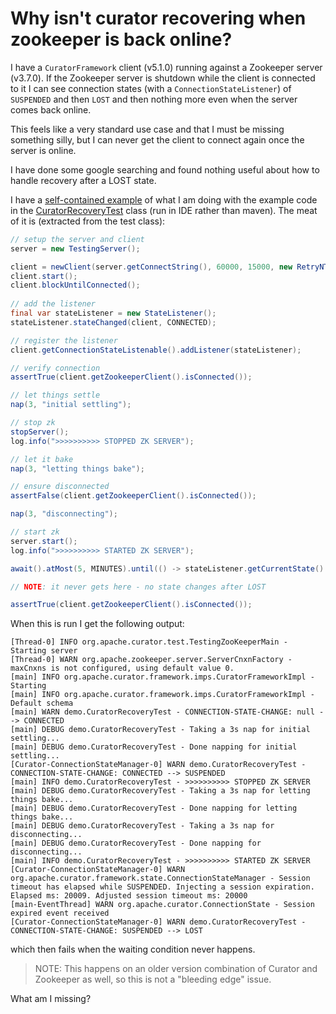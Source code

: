 # Why isn't curator recovering when zookeeper is back online?

I have a `CuratorFramework` client (v5.1.0) running against a Zookeeper server (v3.7.0). If the 
Zookeeper server is shutdown while the client is connected to it I can see connection states
(with a `ConnectionStateListener`) of `SUSPENDED` and then `LOST` and then nothing more even 
when the server comes back online.

This feels like a very standard use case and that I must be missing something silly, but I can never
get the client to connect again once the server is online.

I have done some google searching and found nothing useful about how to handle recovery after a LOST state.

I have a [self-contained example](https://github.com/cjstehno/curator-recovery) of what I am doing with 
the example code in the 
[CuratorRecoveryTest](https://github.com/cjstehno/curator-recovery/blob/master/src/test/java/demo/CuratorRecoveryTest.java) class 
(run in IDE rather than maven). The meat of it is (extracted from the test class):

```java
// setup the server and client
server = new TestingServer();

client = newClient(server.getConnectString(), 60000, 15000, new RetryNTimes(1, 250));
client.start();
client.blockUntilConnected();
            
// add the listener
final var stateListener = new StateListener();
stateListener.stateChanged(client, CONNECTED);

// register the listener
client.getConnectionStateListenable().addListener(stateListener);

// verify connection
assertTrue(client.getZookeeperClient().isConnected());

// let things settle
nap(3, "initial settling");

// stop zk
stopServer();
log.info(">>>>>>>>>> STOPPED ZK SERVER");

// let it bake
nap(3, "letting things bake");

// ensure disconnected
assertFalse(client.getZookeeperClient().isConnected());

nap(3, "disconnecting");

// start zk
server.start();
log.info(">>>>>>>>>> STARTED ZK SERVER");

await().atMost(5, MINUTES).until(() -> stateListener.getCurrentState() == CONNECTED || stateListener.getCurrentState() == RECONNECTED);

// NOTE: it never gets here - no state changes after LOST

assertTrue(client.getZookeeperClient().isConnected());
```

When this is run I get the following output:

```
[Thread-0] INFO org.apache.curator.test.TestingZooKeeperMain - Starting server
[Thread-0] WARN org.apache.zookeeper.server.ServerCnxnFactory - maxCnxns is not configured, using default value 0.
[main] INFO org.apache.curator.framework.imps.CuratorFrameworkImpl - Starting
[main] INFO org.apache.curator.framework.imps.CuratorFrameworkImpl - Default schema
[main] WARN demo.CuratorRecoveryTest - CONNECTION-STATE-CHANGE: null --> CONNECTED
[main] DEBUG demo.CuratorRecoveryTest - Taking a 3s nap for initial settling...
[main] DEBUG demo.CuratorRecoveryTest - Done napping for initial settling...
[Curator-ConnectionStateManager-0] WARN demo.CuratorRecoveryTest - CONNECTION-STATE-CHANGE: CONNECTED --> SUSPENDED
[main] INFO demo.CuratorRecoveryTest - >>>>>>>>>> STOPPED ZK SERVER
[main] DEBUG demo.CuratorRecoveryTest - Taking a 3s nap for letting things bake...
[main] DEBUG demo.CuratorRecoveryTest - Done napping for letting things bake...
[main] DEBUG demo.CuratorRecoveryTest - Taking a 3s nap for disconnecting...
[main] DEBUG demo.CuratorRecoveryTest - Done napping for disconnecting...
[main] INFO demo.CuratorRecoveryTest - >>>>>>>>>> STARTED ZK SERVER
[Curator-ConnectionStateManager-0] WARN org.apache.curator.framework.state.ConnectionStateManager - Session timeout has elapsed while SUSPENDED. Injecting a session expiration. Elapsed ms: 20009. Adjusted session timeout ms: 20000
[main-EventThread] WARN org.apache.curator.ConnectionState - Session expired event received
[Curator-ConnectionStateManager-0] WARN demo.CuratorRecoveryTest - CONNECTION-STATE-CHANGE: SUSPENDED --> LOST
```

which then fails when the waiting condition never happens.

> NOTE: This happens on an older version combination of Curator and Zookeeper as well, so this is not a "bleeding edge" issue.

What am I missing?

